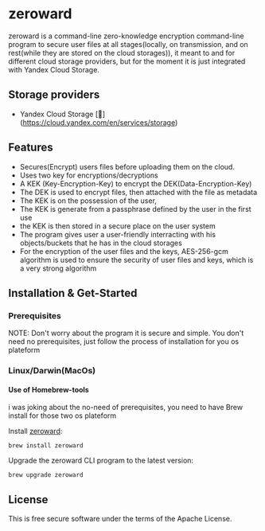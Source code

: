 # zeroward

zeroward is a command-line zero-knowledge encryption command-line program to secure user files at all stages(locally, on transmission, and on rest(while they are stored on the cloud storages)), it meant to and for different cloud storage providers, but for the moment it is just integrated with Yandex Cloud Storage.

##  Storage providers

* Yandex Cloud Storage [:page_facing_up:] (https://cloud.yandex.com/en/services/storage)


## Features

* Secures(Encrypt) users files before uploading them on the cloud.
* Uses two key for encryptions/decryptions
* A KEK (Key-Encryption-Key) to encrypt the DEK(Data-Encryption-Key)
* The DEK is used to encrypt files, then attached with the file as metadata
* The KEK is on the possession of the user,
* The KEK is generate from a passphrase defined by the user in the first use
* the KEK is then stored in a secure place on the user system
* The program gives user a user-friendly interracting with his objects/buckets that he has in the cloud storages
* For the encryption of the user files and the keys, AES-256-gcm algorithm is used to ensure the security of user files and keys, which is a very strong algorithm

## Installation & Get-Started
### Prerequisites
NOTE: Don't worry about the program it is secure and simple.
You don't need no prerequisites, just follow the process of installation for you os plateform

### Linux/Darwin(MacOs)
#### Use of Homebrew-tools
i was joking about the no-need of prerequisites, you need to have Brew install for those two os plateform

Install [zeroward](https://github.com/Abdiooa/zeroward/):

```
brew install zeroward
```
Upgrade the zeroward CLI program to the latest version:

```
brew upgrade zeroward
```

License
-------

This is free secure software under the terms of the Apache License.